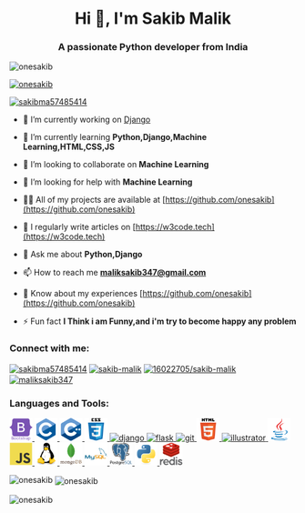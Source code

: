 <h1 align="center">Hi 👋, I'm Sakib Malik</h1>
<h3 align="center">A passionate Python developer from India</h3>

<p align="left"> <img src="https://komarev.com/ghpvc/?username=onesakib&label=Profile%20views&color=0e75b6&style=flat" alt="onesakib" /> </p>

<p align="left"> <a href="https://github.com/ryo-ma/github-profile-trophy"><img src="https://github-profile-trophy.vercel.app/?username=onesakib" alt="onesakib" /></a> </p>

<p align="left"> <a href="https://twitter.com/sakibma57485414" target="blank"><img src="https://img.shields.io/twitter/follow/sakibma57485414?logo=twitter&style=for-the-badge" alt="sakibma57485414" /></a> </p>

- 🔭 I’m currently working on [Django](https://w3code.tech)

- 🌱 I’m currently learning **Python,Django,Machine Learning,HTML,CSS,JS**

- 👯 I’m looking to collaborate on **Machine Learning**

- 🤝 I’m looking for help with **Machine Learning**

- 👨‍💻 All of my projects are available at [https://github.com/onesakib](https://github.com/onesakib)

- 📝 I regularly write articles on [https://w3code.tech](https://w3code.tech)

- 💬 Ask me about **Python,Django**

- 📫 How to reach me **maliksakib347@gmail.com**

- 📄 Know about my experiences [https://github.com/onesakib](https://github.com/onesakib)

- ⚡ Fun fact **I Think i am Funny,and i'm try to become happy any problem**

<h3 align="left">Connect with me:</h3>
<p align="left">
<a href="https://twitter.com/sakibma57485414" target="blank"><img align="center" src="https://raw.githubusercontent.com/rahuldkjain/github-profile-readme-generator/master/src/images/icons/Social/twitter.svg" alt="sakibma57485414" height="30" width="40" /></a>
<a href="https://linkedin.com/in/sakib-malik" target="blank"><img align="center" src="https://raw.githubusercontent.com/rahuldkjain/github-profile-readme-generator/master/src/images/icons/Social/linked-in-alt.svg" alt="sakib-malik" height="30" width="40" /></a>
<a href="https://stackoverflow.com/users/16022705/sakib-malik" target="blank"><img align="center" src="https://raw.githubusercontent.com/rahuldkjain/github-profile-readme-generator/master/src/images/icons/Social/stack-overflow.svg" alt="16022705/sakib-malik" height="30" width="40" /></a>
<a href="https://instagram.com/maliksakib347" target="blank"><img align="center" src="https://raw.githubusercontent.com/rahuldkjain/github-profile-readme-generator/master/src/images/icons/Social/instagram.svg" alt="maliksakib347" height="30" width="40" /></a>
</p>

<h3 align="left">Languages and Tools:</h3>
<p align="left"> <a href="https://getbootstrap.com" target="_blank" rel="noreferrer"> <img src="https://raw.githubusercontent.com/devicons/devicon/master/icons/bootstrap/bootstrap-plain-wordmark.svg" alt="bootstrap" width="40" height="40"/> </a> <a href="https://www.cprogramming.com/" target="_blank" rel="noreferrer"> <img src="https://raw.githubusercontent.com/devicons/devicon/master/icons/c/c-original.svg" alt="c" width="40" height="40"/> </a> <a href="https://www.w3schools.com/cpp/" target="_blank" rel="noreferrer"> <img src="https://raw.githubusercontent.com/devicons/devicon/master/icons/cplusplus/cplusplus-original.svg" alt="cplusplus" width="40" height="40"/> </a> <a href="https://www.w3schools.com/css/" target="_blank" rel="noreferrer"> <img src="https://raw.githubusercontent.com/devicons/devicon/master/icons/css3/css3-original-wordmark.svg" alt="css3" width="40" height="40"/> </a> <a href="https://www.djangoproject.com/" target="_blank" rel="noreferrer"> <img src="https://cdn.worldvectorlogo.com/logos/django.svg" alt="django" width="40" height="40"/> </a> <a href="https://flask.palletsprojects.com/" target="_blank" rel="noreferrer"> <img src="https://www.vectorlogo.zone/logos/pocoo_flask/pocoo_flask-icon.svg" alt="flask" width="40" height="40"/> </a> <a href="https://git-scm.com/" target="_blank" rel="noreferrer"> <img src="https://www.vectorlogo.zone/logos/git-scm/git-scm-icon.svg" alt="git" width="40" height="40"/> </a> <a href="https://www.w3.org/html/" target="_blank" rel="noreferrer"> <img src="https://raw.githubusercontent.com/devicons/devicon/master/icons/html5/html5-original-wordmark.svg" alt="html5" width="40" height="40"/> </a> <a href="https://www.adobe.com/in/products/illustrator.html" target="_blank" rel="noreferrer"> <img src="https://www.vectorlogo.zone/logos/adobe_illustrator/adobe_illustrator-icon.svg" alt="illustrator" width="40" height="40"/> </a> <a href="https://www.java.com" target="_blank" rel="noreferrer"> <img src="https://raw.githubusercontent.com/devicons/devicon/master/icons/java/java-original.svg" alt="java" width="40" height="40"/> </a> <a href="https://developer.mozilla.org/en-US/docs/Web/JavaScript" target="_blank" rel="noreferrer"> <img src="https://raw.githubusercontent.com/devicons/devicon/master/icons/javascript/javascript-original.svg" alt="javascript" width="40" height="40"/> </a> <a href="https://www.linux.org/" target="_blank" rel="noreferrer"> <img src="https://raw.githubusercontent.com/devicons/devicon/master/icons/linux/linux-original.svg" alt="linux" width="40" height="40"/> </a> <a href="https://www.mongodb.com/" target="_blank" rel="noreferrer"> <img src="https://raw.githubusercontent.com/devicons/devicon/master/icons/mongodb/mongodb-original-wordmark.svg" alt="mongodb" width="40" height="40"/> </a> <a href="https://www.mysql.com/" target="_blank" rel="noreferrer"> <img src="https://raw.githubusercontent.com/devicons/devicon/master/icons/mysql/mysql-original-wordmark.svg" alt="mysql" width="40" height="40"/> </a> <a href="https://www.postgresql.org" target="_blank" rel="noreferrer"> <img src="https://raw.githubusercontent.com/devicons/devicon/master/icons/postgresql/postgresql-original-wordmark.svg" alt="postgresql" width="40" height="40"/> </a> <a href="https://www.python.org" target="_blank" rel="noreferrer"> <img src="https://raw.githubusercontent.com/devicons/devicon/master/icons/python/python-original.svg" alt="python" width="40" height="40"/> </a> <a href="https://redis.io" target="_blank" rel="noreferrer"> <img src="https://raw.githubusercontent.com/devicons/devicon/master/icons/redis/redis-original-wordmark.svg" alt="redis" width="40" height="40"/> </a> </p>

<p><img align="left" src="https://github-readme-stats.vercel.app/api/top-langs?username=onesakib&show_icons=true&locale=en&layout=compact" alt="onesakib" /></p>

<p>&nbsp;<img align="center" src="https://github-readme-stats.vercel.app/api?username=onesakib&show_icons=true&locale=en" alt="onesakib" /></p>

<p><img align="center" src="https://github-readme-streak-stats.herokuapp.com/?user=onesakib&" alt="onesakib" /></p>
